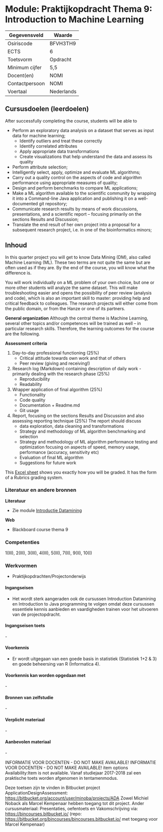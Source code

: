 # Module: Praktijkopdracht Thema 9: Introduction to Machine Learning

| Gegevensveld  | Waarde |
| ------------- | ------------- |
| Osiriscode  | BFVH3TH9  |
| ECTS  | 6 |
| Toetsvorm  | Opdracht |
| Minimum cijfer  | 5,5 |
| Docent(en)  | NOMI |
| Contactpersoon  | NOMI |
| Voertaal  | Nederlands |

## Cursusdoelen (leerdoelen)

After successfully completing the course, students will be able to 
- Perform an exploratory data analysis on a dataset that serves as input data for machine learning;
    - Identify outliers and treat these correctly
    - Identify correlated attributes
    - Apply appropriate data transformations
    - Create visualizations that help understand the data and assess its quality
- Perform attribute selection;
- Intelligently select, apply, optimize and evaluate ML algorithms;
- Carry out a quality control on the aspects of code and algorithm performance using appropriate measures of quality;
- Design and perform benchmarks to compare ML applications;
- Make a ML algorithm available to the scientific community by wrapping it into a Command-line Java application and publishing it on a well-documented git repository;
- Communicate research results by means of work discussions, presentations, and a scientific report – focusing primarily on the sections Results and Discussion;
- Translate the end result of her own project into a proposal for a subsequent research project, i.e. in one of the bioinformatics minors;


## Inhoud

In this quarter project you will get to know Data Mining (DM), also called Machine Learning (ML). These two terms are not quite the same but are often used as if they are. By the end of the course, you will know what the difference is.

You will work individually on a ML problem of your own choice, but one or more other students will analyze the same dataset. This will make troubleshooting easier and opens the possibility of peer review (analysis and code), which is also an important skill to master: providing help and critical feedback to colleagues. The research projects will either come from the public domain, or from the Hanze or one of its partners.

**General organization**
Although the central theme is Machine Learning, several other topics and/or competences will be trained as well – in particular research skills. Therefore, the learning outcomes for the course are the following.

**Assessment criteria**  

1. Day-to-day professional functioning (25%)
    - Critical attitude towards own work and that of others
    - Peer review (giving and receiving!)
2. Research log (Markdown) containing description of daily work - primarily dealing with the research phase (25%)
    - Reproducibility
    - Readability
3. Wrapper application of final algorithm (25%)
    - Functionality
    - Code quality
    - Documentation + Readme.md
    - Git usage
4.	Report, focusing on the sections Results and Discussion and also assessing reporting technique (25%)
The report should discuss  
    - data exploration, data cleaning and transformations 
    - Strategy and methodology of ML algorithm benchmarking and selection
    - Strategy and methodology of ML algorithm performance testing and optimization focusing on aspects of speed, memory usage, performance (accuracy, sensitivity etc)
    - Evaluation of final ML algorithm 
    - Suggestions for future work

This [Excel sheet](https://michielnoback.github.io/vakomschrijvingen_bioinformatica/files/AssessmentFormThema9_template.xlsx) shows you exactly how you will be graded. It has the form of a Rubrics grading system.

### Literatuur en andere bronnen

**Literatuur**  
- Zie module [Introductie Datamining](introductie_datamining.md)

**Web**
- Blackboard course thema 9

### Competenties
1(III), 2(III), 3(III), 4(III), 5(III), 7(II), 9(II), 10(I)

### Werkvormen  
- Praktijkopdrachten/Projectonderwijs  

#### Ingangseisen 
- Het wordt sterk aangeraden ook de cursussen Introduction Datamining en Introduction to Java programming te volgen omdat deze cursussen essentiele kennis aanbieden en vaardigheden trainen voor het uitvoeren van de projectopdracht.

#### Ingangseisen toets
\- 

#### Voorkennis
- Er wordt uitgegaan van een goede basis in statistiek (Statistiek 1+2 & 3) en goede beheersing van R (Informatica 4).

#### Voorkennis kan worden opgedaan met
\-

#### Bronnen van zelfstudie
\-

#### Verplicht materiaal
\-

#### Aanbevolen materiaal
\-

INFORMATIE VOOR DOCENTEN - DO NOT MAKE AVAILABLE! INFORMATIE VOOR DOCENTEN - DO NOT MAKE AVAILABLE! item options
Availability:Item is not available.
Vanaf studiejaar 2017-2018 zal een praktische toets worden afgenomen in tentamenmodus.

Deze toetsen zijn te vinden in Bitbucket project ApplicationDesignAssessment: https://bitbucket.org/account/user/minoba/projects/ADA
Zowel Michiel Noback als Marcel Kempenaar hebben toegang tot dit project. 
Ander cursusmateriaal: Presentaties, oefentoets en Vakomschrijving via: https://bincourses.bitbucket.io/ (repo: https://bitbucket.org/bincourses/bincourses.bitbucket.io/ met toegang voor Marcel Kempenaar)